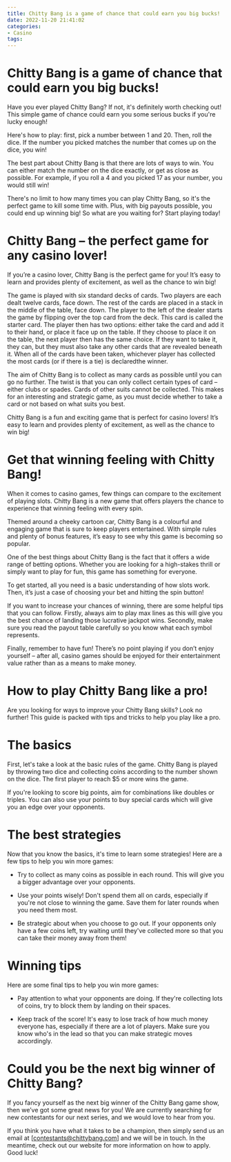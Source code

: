 ```yaml
---
title: Chitty Bang is a game of chance that could earn you big bucks!
date: 2022-11-20 21:41:02
categories:
- Casino
tags:
---
```



#  Chitty Bang is a game of chance that could earn you big bucks!

Have you ever played Chitty Bang? If not, it's definitely worth checking out! This simple game of chance could earn you some serious bucks if you're lucky enough!

Here's how to play: first, pick a number between 1 and 20. Then, roll the dice. If the number you picked matches the number that comes up on the dice, you win!

The best part about Chitty Bang is that there are lots of ways to win. You can either match the number on the dice exactly, or get as close as possible. For example, if you roll a 4 and you picked 17 as your number, you would still win!

There's no limit to how many times you can play Chitty Bang, so it's the perfect game to kill some time with. Plus, with big payouts possible, you could end up winning big! So what are you waiting for? Start playing today!

#  Chitty Bang – the perfect game for any casino lover!

If you’re a casino lover, Chitty Bang is the perfect game for you! It’s easy to learn and provides plenty of excitement, as well as the chance to win big!

The game is played with six standard decks of cards. Two players are each dealt twelve cards, face down. The rest of the cards are placed in a stack in the middle of the table, face down. The player to the left of the dealer starts the game by flipping over the top card from the deck. This card is called the starter card. The player then has two options: either take the card and add it to their hand, or place it face up on the table. If they choose to place it on the table, the next player then has the same choice. If they want to take it, they can, but they must also take any other cards that are revealed beneath it. When all of the cards have been taken, whichever player has collected the most cards (or if there is a tie) is declaredthe winner.

The aim of Chitty Bang is to collect as many cards as possible until you can go no further. The twist is that you can only collect certain types of card – either clubs or spades. Cards of other suits cannot be collected. This makes for an interesting and strategic game, as you must decide whether to take a card or not based on what suits you best.

Chitty Bang is a fun and exciting game that is perfect for casino lovers! It’s easy to learn and provides plenty of excitement, as well as the chance to win big!

#  Get that winning feeling with Chitty Bang!

When it comes to casino games, few things can compare to the excitement of playing slots. Chitty Bang is a new game that offers players the chance to experience that winning feeling with every spin.

Themed around a cheeky cartoon car, Chitty Bang is a colourful and engaging game that is sure to keep players entertained. With simple rules and plenty of bonus features, it’s easy to see why this game is becoming so popular.

One of the best things about Chitty Bang is the fact that it offers a wide range of betting options. Whether you are looking for a high-stakes thrill or simply want to play for fun, this game has something for everyone.

To get started, all you need is a basic understanding of how slots work. Then, it’s just a case of choosing your bet and hitting the spin button!

If you want to increase your chances of winning, there are some helpful tips that you can follow. Firstly, always aim to play max lines as this will give you the best chance of landing those lucrative jackpot wins. Secondly, make sure you read the payout table carefully so you know what each symbol represents.

Finally, remember to have fun! There’s no point playing if you don’t enjoy yourself – after all, casino games should be enjoyed for their entertainment value rather than as a means to make money.

#  How to play Chitty Bang like a pro!

Are you looking for ways to improve your Chitty Bang skills? Look no further! This guide is packed with tips and tricks to help you play like a pro.

# The basics

First, let's take a look at the basic rules of the game. Chitty Bang is played by throwing two dice and collecting coins according to the number shown on the dice. The first player to reach $5 or more wins the game.

If you're looking to score big points, aim for combinations like doubles or triples. You can also use your points to buy special cards which will give you an edge over your opponents.

# The best strategies

Now that you know the basics, it's time to learn some strategies! Here are a few tips to help you win more games:

* Try to collect as many coins as possible in each round. This will give you a bigger advantage over your opponents.

* Use your points wisely! Don't spend them all on cards, especially if you're not close to winning the game. Save them for later rounds when you need them most.

* Be strategic about when you choose to go out. If your opponents only have a few coins left, try waiting until they've collected more so that you can take their money away from them!

# Winning tips

Here are some final tips to help you win more games:

* Pay attention to what your opponents are doing. If they're collecting lots of coins, try to block them by landing on their spaces.


* Keep track of the score! It's easy to lose track of how much money everyone has, especially if there are a lot of players. Make sure you know who's in the lead so that you can make strategic moves accordingly.

#  Could you be the next big winner of Chitty Bang?

If you fancy yourself as the next big winner of the Chitty Bang game show, then we’ve got some great news for you! We are currently searching for new contestants for our next series, and we would love to hear from you.

If you think you have what it takes to be a champion, then simply send us an email at [contestants@chittybang.com] and we will be in touch. In the meantime, check out our website for more information on how to apply. Good luck!
